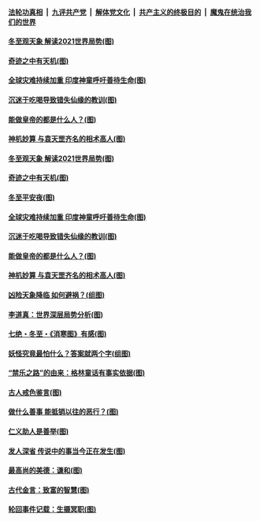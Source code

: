

####  [法轮功真相](../../../../basic/blob/master/README.md?t=12251102) &nbsp;|&nbsp; [九评共产党](../../../../9ping.md/blob/master/README.md?t=12251102) &nbsp;|&nbsp; [解体党文化](../../../../jtdwh.md/blob/master/README.md?t=12251102)  &nbsp;|&nbsp; [共产主义的终极目的](../../../../gczydzjmd.md/blob/master/README.md?t=12251102) &nbsp;|&nbsp; [魔鬼在统治我们的世界](../../../../mgztzwmdsj.md/blob/master/README.md?t=12251102) 

#### [冬至观天象 解读2021世界局势(图)](../pages/p7/956892.md?t=12251102) 

#### [奇迹之中有天机(图)](../pages/p7/956572.md?t=12251102) 

#### [全球灾难持续加重 印度神童呼吁善待生命(图)](../pages/p7/956636.md?t=12251102) 

#### [沉迷于吃喝导致错失仙缘的教训(图)](../pages/p7/956571.md?t=12251102) 

#### [能做皇帝的都是什么人？(图)](../pages/p7/956794.md?t=12251102) 

#### [神机妙算 与袁天罡齐名的相术高人(图)](../pages/p7/956568.md?t=12251102) 

#### [冬至观天象 解读2021世界局势(图)](../pages/p7/956892.md?t=12251102) 

#### [奇迹之中有天机(图)](../pages/p7/956572.md?t=12251102) 

#### [冬至平安夜(图)](../pages/p7/956849.md?t=12251102) 

#### [全球灾难持续加重 印度神童呼吁善待生命(图)](../pages/p7/956636.md?t=12251102) 

#### [沉迷于吃喝导致错失仙缘的教训(图)](../pages/p7/956571.md?t=12251102) 

#### [能做皇帝的都是什么人？(图)](../pages/p7/956794.md?t=12251102) 

#### [神机妙算 与袁天罡齐名的相术高人(图)](../pages/p7/956568.md?t=12251102) 

#### [凶险天象降临 如何避祸？(组图)](../pages/p7/956681.md?t=12251102) 


#### [李道真：世界深层局势分析(图)](../pages/p7/956454.md?t=12251102) 

#### [七绝・冬至・《消寒图》有感(图)](../pages/p7/956567.md?t=12251102) 

#### [妖怪究竟最怕什么？答案就两个字(组图)](../pages/p7/956545.md?t=12251102) 

#### [“禁乐之路”的由来：格林童话有事实依据(图)](../pages/p7/956483.md?t=12251102) 

#### [古人戒色鉴言(图)](../pages/p7/956445.md?t=12251102) 

#### [做什么善事 能抵销以往的恶行？(图)](../pages/p7/955977.md?t=12251102) 

#### [仁义助人是善举(图)](../pages/p7/955743.md?t=12251102) 

#### [发人深省 传说中的事当今正在发生(图)](../pages/p7/956218.md?t=12251102) 

#### [最高尚的美德：谦和(图)](../pages/p7/956241.md?t=12251102) 

#### [古代金言：致富的智慧(图)](../pages/p7/956238.md?t=12251102) 

#### [轮回事件记载：生摄冥职(图)](../pages/p7/955972.md?t=12251102) 

